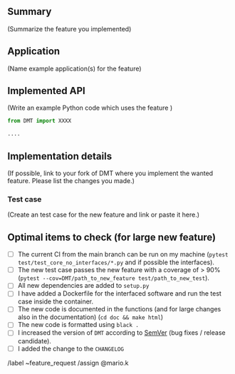 ## Summary

(Summarize the feature you implemented)

## Application

(Name example application(s) for the feature)

## Implemented API

(Write an example Python code which uses the feature )

```python
from DMT import XXXX

....
```

## Implementation details

(If possible, link to your fork of DMT where you implement the wanted feature. Please list the changes you made.)

### Test case

(Create an test case for the new feature and link or paste it here.)

## Optimal items to check (for large new feature)

* [ ] The current CI from the main branch can be run on my machine (`pytest test/test_core_no_interfaces/*.py` and if possible the interfaces).
* [ ] The new test case passes the new feature with a coverage of > 90% (`pytest --cov=DMT/path_to_new_feature test/path_to_new_test`).
* [ ] All new dependencies are added to `setup.py`
* [ ] I have added a Dockerfile for the interfaced software and run the test case inside the container.
* [ ] The new code is documented in the functions (and for large changes also in the documentation) (`cd doc && make html`)
* [ ] The new code is formatted using `black .`
* [ ] I increased the version of `DMT` according to [SemVer](http://semver.org/) (bug fixes / release candidate).
* [ ] I added the change to the `CHANGELOG`

/label ~feature_request
/assign @mario.k